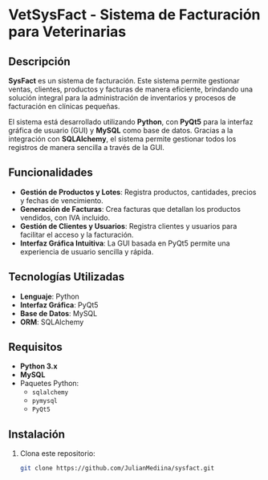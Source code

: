 # VetSysFact - Sistema de Facturación para Veterinarias

## Descripción
**SysFact** es un sistema de facturación. Este sistema permite gestionar ventas, clientes, productos y facturas de manera eficiente, brindando una solución integral para la administración de inventarios y procesos de facturación en clínicas pequeñas.

El sistema está desarrollado utilizando **Python**, con **PyQt5** para la interfaz gráfica de usuario (GUI) y **MySQL** como base de datos. Gracias a la integración con **SQLAlchemy**, el sistema permite gestionar todos los registros de manera sencilla a través de la GUI.

## Funcionalidades
- **Gestión de Productos y Lotes**: Registra productos, cantidades, precios y fechas de vencimiento.
- **Generación de Facturas**: Crea facturas que detallan los productos vendidos, con IVA incluido.
- **Gestión de Clientes y Usuarios**: Registra clientes y usuarios para facilitar el acceso y la facturación.
- **Interfaz Gráfica Intuitiva**: La GUI basada en PyQt5 permite una experiencia de usuario sencilla y rápida.

## Tecnologías Utilizadas
- **Lenguaje**: Python
- **Interfaz Gráfica**: PyQt5
- **Base de Datos**: MySQL
- **ORM**: SQLAlchemy

## Requisitos
- **Python 3.x**
- **MySQL**
- Paquetes Python:
  - `sqlalchemy`
  - `pymysql`
  - `PyQt5`

## Instalación
1. Clona este repositorio:
   ```bash
   git clone https://github.com/JulianMediina/sysfact.git
